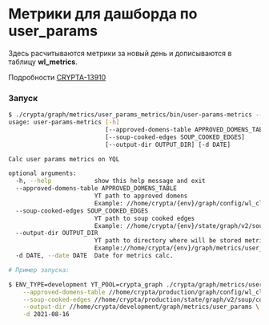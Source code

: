 Метрики для дашборда по user_params 
========================================================================
Здесь расчитываются метрики за новый день и дописываются в таблицу **wl_metrics**.

Подробности [CRYPTA-13910](https://st.yandex-team.ru/CRYPTA-13910)

### Запуск

```bash
$ ./crypta/graph/metrics/user_params_metrics/bin/user-params-metrics --help
usage: user-params-metrics [-h]
                           [--approved-domens-table APPROVED_DOMENS_TABLE]
                           [--soup-cooked-edges SOUP_COOKED_EDGES]
                           [--output-dir OUTPUT_DIR] [-d DATE]

Calc user params metrics on YQL

optional arguments:
  -h, --help            show this help message and exit
  --approved-domens-table APPROVED_DOMENS_TABLE
                        YT path to approved domens
                        Example: //home/crypta/{env}/graph/config/wl_client_user_id/approved_domens
  --soup-cooked-edges SOUP_COOKED_EDGES
                        YT path to soup cooked edges 
                        Example: //home/crypta/{env}/state/graph/v2/soup/cooked/soup_edges
  --output-dir OUTPUT_DIR
                        YT path to directory where will be stored metrics
                        Example://home/crypta/{env}/graph/metrics/user_params
  -d DATE, --date DATE  Date for metrics calc.

# Пример запуска:

$ ENV_TYPE=development YT_POOL=crypta_graph ./crypta/graph/metrics/user_params_metrics/bin/user-params-metrics \
    --approved-domens-table //home/crypta/production/graph/config/wl_client_user_id/approved_domens \
    --soup-cooked-edges //home/crypta/production/state/graph/v2/soup/cooked/soup_edges \
    --output-dir //home/crypta/development/graph/metrics/user_params \
    -d 2021-08-16 
```
